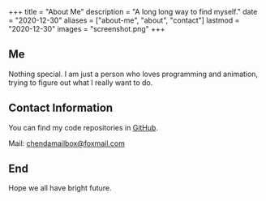 +++
title = "About Me"
description = "A long long way to find myself."
date = "2020-12-30"
aliases = ["about-me", "about", "contact"]
lastmod = "2020-12-30"
images = "screenshot.png"
+++

## Me

Nothing special. I am just a person who loves programming and animation, trying to figure out what I really want to do.

## Contact Information

You can find my code repositories in [GitHub](https://github.com/yuukidach).

Mail: chendamailbox@foxmail.com

## End

Hope we all have bright future.
